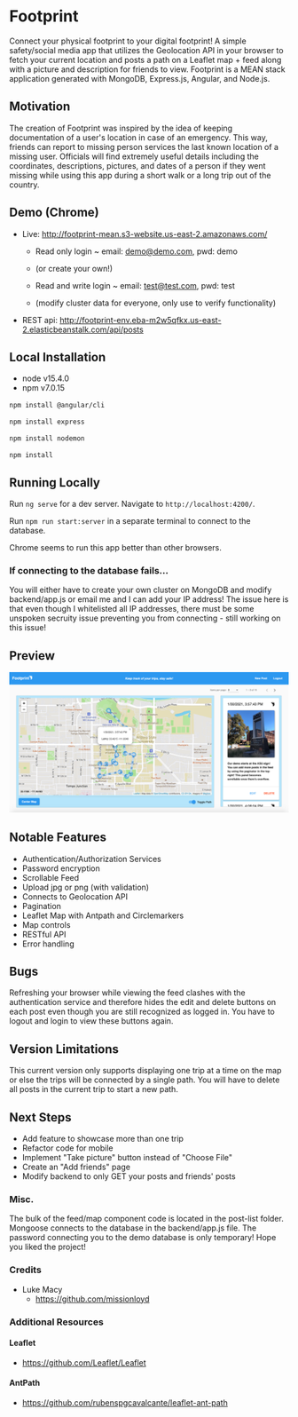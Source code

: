 # Footprint

Connect your physical footprint to your digital footprint! A simple safety/social media app that utilizes 
the Geolocation API in your browser to fetch your current location and posts a path on a Leaflet map + feed
along with a picture and description for friends to view. Footprint is a MEAN stack application 
generated with MongoDB, Express.js, Angular, and Node.js.

## Motivation
The creation of Footprint was inspired by the idea of keeping documentation of a user's location 
in case of an emergency. This way, friends can report to missing person services the last known
location of a missing user. Officials will find extremely useful details including the coordinates,
descriptions, pictures, and dates of a person if they went missing while using this app during a short walk 
or a long trip out of the country.

## Demo (Chrome)
- Live: http://footprint-mean.s3-website.us-east-2.amazonaws.com/

  - Read only login ~ email: demo@demo.com, pwd: demo
  - (or create your own!)

  - Read and write login ~ email: test@test.com, pwd: test  
  - (modify cluster data for everyone, only use to verify functionality)

- REST api: http://footprint-env.eba-m2w5qfkx.us-east-2.elasticbeanstalk.com/api/posts

## Local Installation
- node v15.4.0
- npm v7.0.15
```
npm install @angular/cli
```
```
npm install express
```
```
npm install nodemon
```
```
npm install
```

## Running Locally
Run `ng serve` for a dev server. Navigate to `http://localhost:4200/`.

Run `npm run start:server` in a separate terminal to connect to the database.

Chrome seems to run this app better than other browsers.

### If connecting to the database fails...
You will either have to create your own cluster on MongoDB and modify backend/app.js 
or email me and I can add your IP address! The issue here is that 
even though I whitelisted all IP addresses, there must be some unspoken secruity issue 
preventing you from connecting - still working on this issue!

## Preview
![alt text](src/assets/images/preview.png?raw=true "Preview")

## Notable Features
- Authentication/Authorization Services
- Password encryption
- Scrollable Feed
- Upload jpg or png (with validation)
- Connects to Geolocation API
- Pagination
- Leaflet Map with Antpath and Circlemarkers
- Map controls
- RESTful API
- Error handling

## Bugs
Refreshing your browser while viewing the feed clashes with the authentication service
and therefore hides the edit and delete buttons on each post even though you are still
recognized as logged in. You have to logout and login to view these buttons again.

## Version Limitations
This current version only supports displaying one trip at a time on the map or else the 
trips will be connected by a single path. You will have to delete all posts in the current trip 
to start a new path.

## Next Steps
- Add feature to showcase more than one trip
- Refactor code for mobile
- Implement "Take picture" button instead of "Choose File"
- Create an "Add friends" page
- Modify backend to only GET your posts and friends' posts

### Misc.
The bulk of the feed/map component code is located in the post-list folder. Mongoose 
connects to the database in the backend/app.js file. The password connecting you to the 
demo database is only temporary! Hope you liked the project!

### Credits
- Luke Macy
  - https://github.com/missionloyd

### Additional Resources
#### Leaflet
- https://github.com/Leaflet/Leaflet

#### AntPath
- https://github.com/rubenspgcavalcante/leaflet-ant-path
